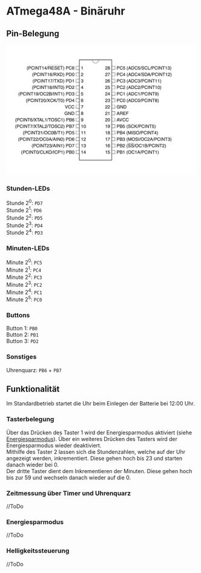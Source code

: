 # ATmega48A - Binäruhr

## Pin-Belegung
<img src="atmega_layout.png" width="500">

### Stunden-LEDs
Stunde 2<sup>0</sup>: `PD7`  
Stunde 2<sup>1</sup>: `PD6`  
Stunde 2<sup>2</sup>: `PD5`  
Stunde 2<sup>3</sup>: `PD4`  
Stunde 2<sup>4</sup>: `PD3`
### Minuten-LEDs
Minute 2<sup>0</sup>: `PC5`  
Minute 2<sup>1</sup>: `PC4`  
Minute 2<sup>2</sup>: `PC3`     
Minute 2<sup>3</sup>: `PC2`  
Minute 2<sup>4</sup>: `PC1`  
Minute 2<sup>5</sup>: `PC0`  
### Buttons  
Button 1: `PB0`  
Button 2: `PB1`  
Button 3: `PD2`
### Sonstiges
Uhrenquarz: `PB6` + `PB7`

## Funktionalität
Im Standardbetrieb startet die Uhr beim Einlegen der Batterie bei 12:00 Uhr.
### Tasterbelegung
Über das Drücken des Taster 1 wird der Energiesparmodus aktiviert (siehe [Energiesparmodus](#Energiesparmodus)). Über ein weiteres Drücken des Tasters wird der Energiesparmodus wieder deaktiviert.  
Mithilfe des Taster 2 lassen sich die Stundenzahlen, welche auf der Uhr angezeigt werden, inkrementiert. Diese gehen hoch bis 23 und starten danach wieder bei 0.  
Der dritte Taster dient dem Inkrementieren der Minuten. Diese gehen hoch bis zur 59 und wechseln danach wieder auf die 0.
### Zeitmessung über Timer und Uhrenquarz
//ToDo
### Energiesparmodus
//ToDo
### Helligkeitssteuerung
//ToDo